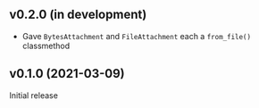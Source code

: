 v0.2.0 (in development)
-----------------------
- Gave `BytesAttachment` and `FileAttachment` each a `from_file()` classmethod

v0.1.0 (2021-03-09)
-------------------
Initial release
